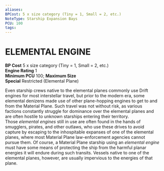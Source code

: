 ```yaml
---
aliases: 
BPCost: 5 x size category (Tiny = 1, Small = 2, etc.)  
NoteType: Starship Expansion Bays
PCU: 100
tags: 
---
```

# ELEMENTAL ENGINE
**BP Cost** 5 x size category (Tiny = 1, Small = 2, etc.)  
**Engine Rating** 1  
**Minimum PCU** 100; **Maximum Size**  
**Special** Restricted (Elemental Plane)  
  
Even starship crews native to the elemental planes commonly use Drift engines for most interstellar travel, but prior to the modern era, some elemental denizens made use of other plane-hopping engines to get to and from the Material Plane. Such travel was not without risk, as various factions constantly struggle for dominance over the elemental planes and are often hostile to unknown starships entering their territory.  
Those _elemental engines_ still in use are often found in the hands of smugglers, pirates, and other outlaws, who use these drives to avoid capture by escaping to the inhospitable expanses of one of the elemental planes, where most Material Plane law-enforcement agencies cannot pursue them. Of course, a Material Plane starship using an _elemental engine_ must have some means of protecting the ship from the harmful planar energies it will endure during such transits. Vessels native to one of the elemental planes, however, are usually impervious to the energies of that plane.